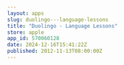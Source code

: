```yaml
---
layout: apps
slug: duolingo---language-lessons
title: "Duolingo - Language Lessons"
store: apple
app_id: 570060128
date: 2024-12-16T15:41:22Z
published: 2012-11-13T08:00:00Z
---
```

